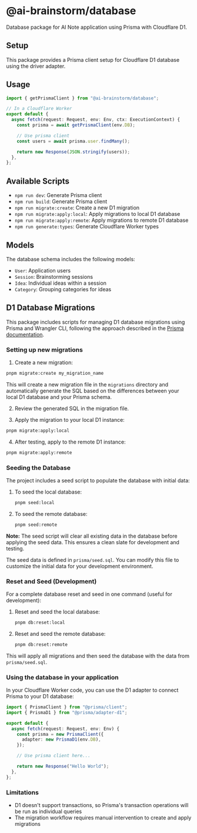 # @ai-brainstorm/database

Database package for AI Note application using Prisma with Cloudflare D1.

## Setup

This package provides a Prisma client setup for Cloudflare D1 database using the driver adapter.

## Usage

```typescript
import { getPrismaClient } from "@ai-brainstorm/database";

// In a Cloudflare Worker
export default {
  async fetch(request: Request, env: Env, ctx: ExecutionContext) {
    const prisma = await getPrismaClient(env.DB);

    // Use prisma client
    const users = await prisma.user.findMany();

    return new Response(JSON.stringify(users));
  },
};
```

## Available Scripts

- `npm run dev`: Generate Prisma client
- `npm run build`: Generate Prisma client
- `npm run migrate:create`: Create a new D1 migration
- `npm run migrate:apply:local`: Apply migrations to local D1 database
- `npm run migrate:apply:remote`: Apply migrations to remote D1 database
- `npm run generate:types`: Generate Cloudflare Worker types

## Models

The database schema includes the following models:

- `User`: Application users
- `Session`: Brainstorming sessions
- `Idea`: Individual ideas within a session
- `Category`: Grouping categories for ideas

## D1 Database Migrations

This package includes scripts for managing D1 database migrations using Prisma and Wrangler CLI, following the approach described in the [Prisma documentation](https://www.prisma.io/docs/orm/overview/databases/cloudflare-d1#using-the-wrangler-cli).

### Setting up new migrations

1. Create a new migration:

```bash
pnpm migrate:create my_migration_name
```

This will create a new migration file in the `migrations` directory and automatically generate the SQL based on the differences between your local D1 database and your Prisma schema.

2. Review the generated SQL in the migration file.

3. Apply the migration to your local D1 instance:

```bash
pnpm migrate:apply:local
```

4. After testing, apply to the remote D1 instance:

```bash
pnpm migrate:apply:remote
```

### Seeding the Database

The project includes a seed script to populate the database with initial data:

1. To seed the local database:

   ```bash
   pnpm seed:local
   ```

2. To seed the remote database:
   ```bash
   pnpm seed:remote
   ```

**Note:** The seed script will clear all existing data in the database before applying the seed data. This ensures a clean slate for development and testing.

The seed data is defined in `prisma/seed.sql`. You can modify this file to customize the initial data for your development environment.

### Reset and Seed (Development)

For a complete database reset and seed in one command (useful for development):

1. Reset and seed the local database:

   ```bash
   pnpm db:reset:local
   ```

2. Reset and seed the remote database:
   ```bash
   pnpm db:reset:remote
   ```

This will apply all migrations and then seed the database with the data from `prisma/seed.sql`.

### Using the database in your application

In your Cloudflare Worker code, you can use the D1 adapter to connect Prisma to your D1 database:

```typescript
import { PrismaClient } from "@prisma/client";
import { PrismaD1 } from "@prisma/adapter-d1";

export default {
  async fetch(request: Request, env: Env) {
    const prisma = new PrismaClient({
      adapter: new PrismaD1(env.DB),
    });

    // Use prisma client here...

    return new Response("Hello World");
  },
};
```

### Limitations

- D1 doesn't support transactions, so Prisma's transaction operations will be run as individual queries
- The migration workflow requires manual intervention to create and apply migrations
